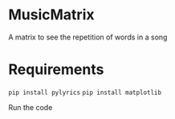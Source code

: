 # MusicMatrix
A matrix to see the repetition of words in a song

# Requirements
```pip install pylyrics```
```pip install matplotlib```

Run the code
